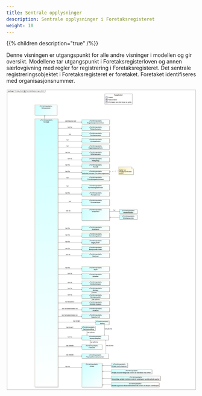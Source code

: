 ```yaml
---
title: Sentrale opplysninger 
description: Sentrale opplysninger i Foretaksregisteret
weight: 10
---
```


{{% children description="true" /%}}

Denne visningen er utgangspunkt for alle andre visninger i modellen og gir oversikt. Modellene tar utgangspunkt i Foretaksregisterloven og annen særlovgivning med regler for registrering i Foretaksregisteret. Det sentrale registreringsobjektet i Foretaksregisteret er foretaket. Foretaket identifiseres med organisasjonsnummer.

![RollerFR](https://github.com/brreg/informasjonsmodeller/blob/main/foretaksregisteret/forretningsobjektmodeller/Sentrale%20opplysninger.jpg?raw=true)

